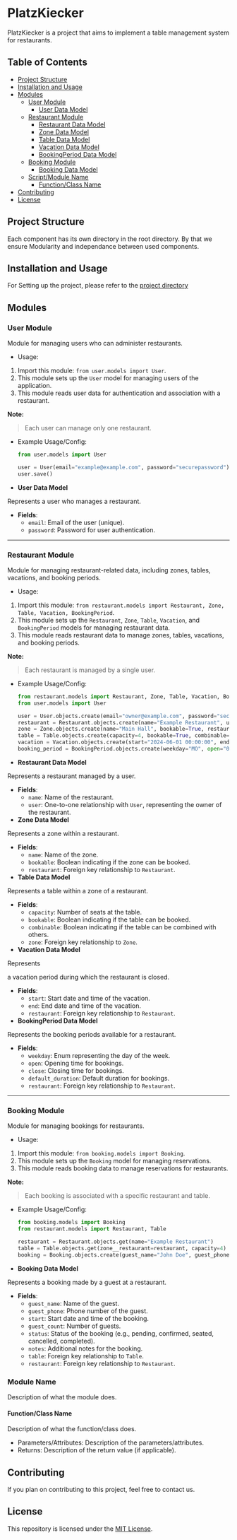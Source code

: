 # PlatzKiecker

PlatzKiecker is a project that aims to implement a table management system for restaurants.

## Table of Contents

- [Project Structure](#project-structure)
- [Installation and Usage](#installation-and-usage)
- [Modules](#modules)
  - [User Module](#user-module)
    - [User Data Model](#user-data-model)
  - [Restaurant Module](#restaurant-module)
    - [Restaurant Data Model](#restaurant-data-model)
    - [Zone Data Model](#zone-data-model)
    - [Table Data Model](#table-data-model)
    - [Vacation Data Model](#vacation-data-model)
    - [BookingPeriod Data Model](#bookingperiod-data-model)
  - [Booking Module](#booking-module)
    - [Booking Data Model](#booking-data-model)
  - [Script/Module Name](#scriptmodule-name)
    - [Function/Class Name](#functionclass-name)
- [Contributing](#contributing)
- [License](#license)

## Project Structure

Each component has its own directory in the root directory. By that we ensure Modularity and independance between used components.

## Installation and Usage

For Setting up the project, please refer to the [project directory](https://github.com/PlatzKiecker/platzkiecker?tab=readme-ov-file#installation)

## Modules

### User Module

Module for managing users who can administer restaurants.

- Usage:
1. Import this module: `from user.models import User`.
2. This module sets up the `User` model for managing users of the application.
3. This module reads user data for authentication and association with a restaurant.

**Note:**

> Each user can manage only one restaurant.
> 
- Example Usage/Config:
    
    ```python
    from user.models import User
    
    user = User(email="example@example.com", password="securepassword")
    user.save()
    
    ```
    
- **User Data Model**

Represents a user who manages a restaurant.

- **Fields**:
    - `email`: Email of the user (unique).
    - `password`: Password for user authentication.

---

### Restaurant Module

Module for managing restaurant-related data, including zones, tables, vacations, and booking periods.

- Usage:
1. Import this module: `from restaurant.models import Restaurant, Zone, Table, Vacation, BookingPeriod`.
2. This module sets up the `Restaurant`, `Zone`, `Table`, `Vacation`, and `BookingPeriod` models for managing restaurant data.
3. This module reads restaurant data to manage zones, tables, vacations, and booking periods.

**Note:**

> Each restaurant is managed by a single user.
> 
- Example Usage/Config:
    
    ```python
    from restaurant.models import Restaurant, Zone, Table, Vacation, BookingPeriod
    from user.models import User
    
    user = User.objects.create(email="owner@example.com", password="securepassword")
    restaurant = Restaurant.objects.create(name="Example Restaurant", user=user)
    zone = Zone.objects.create(name="Main Hall", bookable=True, restaurant=restaurant)
    table = Table.objects.create(capacity=4, bookable=True, combinable=False, zone=zone)
    vacation = Vacation.objects.create(start="2024-06-01 00:00:00", end="2024-06-15 23:59:59", restaurant=restaurant)
    booking_period = BookingPeriod.objects.create(weekday="MO", open="09:00:00", close="18:00:00", default_duration="01:00:00", restaurant=restaurant)
    
    ```
    
- **Restaurant Data Model**

Represents a restaurant managed by a user.

- **Fields**:
    - `name`: Name of the restaurant.
    - `user`: One-to-one relationship with `User`, representing the owner of the restaurant.
- **Zone Data Model**

Represents a zone within a restaurant.

- **Fields**:
    - `name`: Name of the zone.
    - `bookable`: Boolean indicating if the zone can be booked.
    - `restaurant`: Foreign key relationship to `Restaurant`.
- **Table Data Model**

Represents a table within a zone of a restaurant.

- **Fields**:
    - `capacity`: Number of seats at the table.
    - `bookable`: Boolean indicating if the table can be booked.
    - `combinable`: Boolean indicating if the table can be combined with others.
    - `zone`: Foreign key relationship to `Zone`.
- **Vacation Data Model**

Represents

a vacation period during which the restaurant is closed.

- **Fields**:
    - `start`: Start date and time of the vacation.
    - `end`: End date and time of the vacation.
    - `restaurant`: Foreign key relationship to `Restaurant`.
- **BookingPeriod Data Model**

Represents the booking periods available for a restaurant.

- **Fields**:
    - `weekday`: Enum representing the day of the week.
    - `open`: Opening time for bookings.
    - `close`: Closing time for bookings.
    - `default_duration`: Default duration for bookings.
    - `restaurant`: Foreign key relationship to `Restaurant`.

---

### Booking Module

Module for managing bookings for restaurants.

- Usage:
1. Import this module: `from booking.models import Booking`.
2. This module sets up the `Booking` model for managing reservations.
3. This module reads booking data to manage reservations for restaurants.

**Note:**

> Each booking is associated with a specific restaurant and table.
> 
- Example Usage/Config:
    
    ```python
    from booking.models import Booking
    from restaurant.models import Restaurant, Table
    
    restaurant = Restaurant.objects.get(name="Example Restaurant")
    table = Table.objects.get(zone__restaurant=restaurant, capacity=4)
    booking = Booking.objects.create(guest_name="John Doe", guest_phone="1234567890", start="2024-06-03 12:00:00", guest_count=2, table=table, restaurant=restaurant)
    
    ```
    
- **Booking Data Model**

Represents a booking made by a guest at a restaurant.

- **Fields**:
    - `guest_name`: Name of the guest.
    - `guest_phone`: Phone number of the guest.
    - `start`: Start date and time of the booking.
    - `guest_count`: Number of guests.
    - `status`: Status of the booking (e.g., pending, confirmed, seated, cancelled, completed).
    - `notes`: Additional notes for the booking.
    - `table`: Foreign key relationship to `Table`.
    - `restaurant`: Foreign key relationship to `Restaurant`.

### Module Name

Description of what the module does.

#### Function/Class Name

Description of what the function/class does.

- Parameters/Attributes: Description of the parameters/attributes.
- Returns: Description of the return value (if applicable).

## Contributing

If you plan on contributing to this project, feel free to contact us.

## License

This repository is licensed under the [MIT License](LICENSE).
